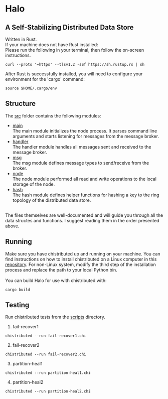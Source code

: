 # Halo
## A Self-Stabilizing Distributed Data Store
Written in Rust. <br>
If your machine does not have Rust installed: <br>
Please run the following in your terminal, then follow the on-screen instructions.

```
curl --proto '=https' --tlsv1.2 -sSf https://sh.rustup.rs | sh
```

After Rust is successfully installed, you will need to configure your environment for the 'cargo' command:

```
source $HOME/.cargo/env
```
## Structure
The [src](src/) folder contains the following modules: <br>
* [main](src/main.rs) <br>
The main module initializes the node process. It parses command line arguments and starts listening for messages from the message broker.
* [handler](src/handler.rs) <br>
The handler module handles all messages sent and received to the message broker.
* [msg](src/msg.rs) <br>
The msg module defines message types to send/receive from the broker.
* [node](src/node.rs) <br>
The node module performed all read and write operations to the local storage of the node.
* [hash](src/hash.rs) <br>
The hash module defines helper functions for hashing a key to the ring topology of the distributed data store.
<br>
The files themselves are well-documented and will guide you through all the data structes and functions. I suggest reading them in the order presented above.

## Running
Make sure you have chistributed up and running on your machine. You can find instructions on how to install chistributed on a Linux computer in this [repository](https://github.com/uchicago-cs/chistributed). For non-Linux system, modify the third step of the installation process and replace the path to your local Python bin. <br>
<br>
You can build Halo for use with chistributed with:

```
cargo build
```
## Testing
Run chistributed tests from the [scripts](scripts/) directory. <br>
1.  fail-recover1
```
chistributed --run fail-recover1.chi
```
2.  fail-recover2
```
chistributed --run fail-recover2.chi
```
3.  partition-heal1
```
chistributed --run partition-heal1.chi
```
4.  partition-heal2
```
chistributed --run partition-heal2.chi
```
